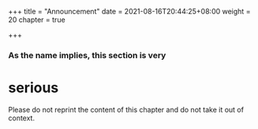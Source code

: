 +++
title = "Announcement"
date = 2021-08-16T20:44:25+08:00
weight = 20
chapter = true

+++

### As the name implies, this section is very

# serious

Please do not reprint the content of this chapter and do not take it out of context.

